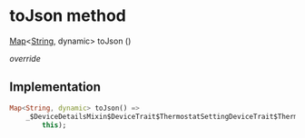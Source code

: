 


# toJson method








[Map](https://api.flutter.dev/flutter/dart-core/Map-class.html)&lt;[String](https://api.flutter.dev/flutter/dart-core/String-class.html), dynamic> toJson
()

_override_






## Implementation

```dart
Map<String, dynamic> toJson() =>
    _$DeviceDetailsMixin$DeviceTrait$ThermostatSettingDeviceTrait$ThermostatSettingState$ThermostatSettingStateTargetTemperatureFieldToJson(
        this);
```







